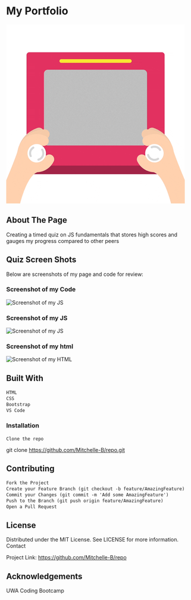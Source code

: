 
# My Portfolio #

![Gif](Assets/screenshots/portfolio.gif)

## About The Page ## 

Creating a timed quiz on JS fundamentals that stores high scores and gauges my progress compared to other peers

## Quiz Screen Shots ##

Below are screenshots of my page and code for review:

### Screenshot of my Code ###

![Screenshot of my JS](Assets/quizpage.png)

### Screenshot of my JS ###

![Screenshot of my JS](Assets/snipofjs.png)

### Screenshot of my html

![Screenshot of my HTML](Assets/snipofhtml.png)

## Built With ##

    HTML 
    CSS 
    Bootstrap
    VS Code


### Installation ###

    Clone the repo

git clone https://github.com/Mitchelle-B/repo.git

## Contributing ##

    Fork the Project
    Create your Feature Branch (git checkout -b feature/AmazingFeature)
    Commit your Changes (git commit -m 'Add some AmazingFeature')
    Push to the Branch (git push origin feature/AmazingFeature)
    Open a Pull Request

## License ##

Distributed under the MIT License. See LICENSE for more information.
Contact

Project Link: https://github.com/Mitchelle-B/repo

## Acknowledgements ##

UWA Coding Bootcamp 
